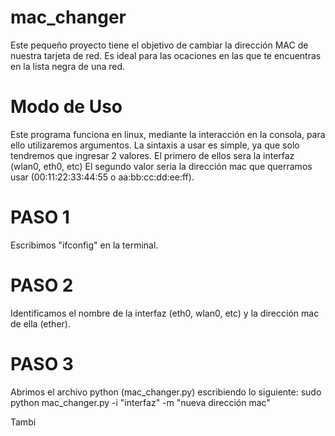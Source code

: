# mac_changer
Este pequeño proyecto tiene el objetivo de cambiar la dirección MAC de nuestra tarjeta de red.
Es ideal para las ocaciones en las que te encuentras en la lista negra de una red.


# Modo de Uso
Este programa funciona en linux, mediante la interacción en la consola, para ello utilizaremos argumentos.
La sintaxis a usar es simple, ya que solo tendremos que ingresar 2 valores.
El primero de ellos sera la interfaz (wlan0, eth0, etc)
El segundo valor seria la dirección mac que querramos usar (00:11:22:33:44:55 o aa:bb:cc:dd:ee:ff).

# PASO 1 
Escribimos "ifconfig" en la terminal.

# PASO 2
Identificamos el nombre de la interfaz (eth0, wlan0, etc) y la dirección mac de ella (ether).

# PASO 3
Abrimos el archivo python (mac_changer.py) escribiendo lo siguiente:
sudo python mac_changer.py -i "interfaz" -m "nueva dirección mac"

Tambi
